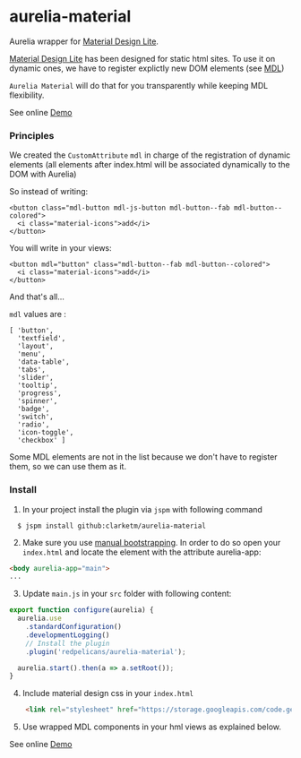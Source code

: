 # aurelia-material

Aurelia wrapper for [Material Design Lite](http://www.getmdl.io).


[Material Design Lite](http://www.getmdl.io) has been designed for static html sites. To use it on dynamic ones, we have to register explictly new DOM elements (see [MDL](http://www.getmdl.io/started/index.html#dynamic))

`Aurelia Material` will do that for you transparently while keeping MDL flexibility.

See online [Demo](http://redpelicans.github.io/aurelia-material-sample/)

### Principles

We created the `CustomAttribute` `mdl` in charge of the registration of dynamic elements (all elements after index.html will be associated dynamically to the DOM with Aurelia)

So instead of writing:

```
<button class="mdl-button mdl-js-button mdl-button--fab mdl-button--colored">
  <i class="material-icons">add</i>
</button>
```

You will write in your views:

```
<button mdl="button" class="mdl-button--fab mdl-button--colored">
  <i class="material-icons">add</i>
</button>
```

And that's all...

`mdl` values are : 

```
[ 'button',
  'textfield',
  'layout',
  'menu',
  'data-table',
  'tabs',
  'slider',
  'tooltip',
  'progress',
  'spinner',
  'badge',
  'switch',
  'radio',
  'icon-toggle',
  'checkbox' ]
```
Some MDL elements are not in the list because we don't have to register them, so we can use them as it.


### Install

1. In your project install the plugin via `jspm` with following command

```
  $ jspm install github:clarketm/aurelia-material
```

2. Make sure you use [manual bootstrapping](http://aurelia.io/docs#startup-and-configuration). In order to do so open your `index.html` and locate the element with the attribute aurelia-app:

  ```html
  <body aurelia-app="main">
  ...
```
  
3. Update  `main.js` in your `src` folder with following content:

  ```javascript
  export function configure(aurelia) {
    aurelia.use
      .standardConfiguration()
      .developmentLogging()
      // Install the plugin
      .plugin('redpelicans/aurelia-material');

    aurelia.start().then(a => a.setRoot());
  }
   ```
  
4. Include material design css in your `index.html`
  
  
  ```html
      <link rel="stylesheet" href="https://storage.googleapis.com/code.getmdl.io/1.0.0/material.indigo-pink.min.css">
```
5. Use wrapped MDL components in your hml views as explained below.


See online [Demo](http://redpelicans.github.io/aurelia-material-sample/)
  
